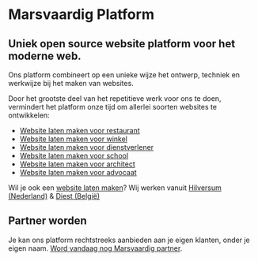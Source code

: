 # Marsvaardig Platform


## Uniek open source website platform voor het moderne web.

Ons platform combineert op een unieke wijze het ontwerp, techniek en werkwijze bij het maken van websites.

Door het grootste deel van het repetitieve werk voor ons te doen, vermindert het platform onze tijd om allerlei soorten websites te ontwikkelen:

- [Website laten maken voor restaurant](https://www.marsvaardig.eu/voor-wie/restaurant-website-laten-maken)
- [Website laten maken voor winkel](https://www.marsvaardig.eu/voor-wie/winkel-website-laten-maken)
- [Website laten maken voor dienstverlener](https://www.marsvaardig.eu/voor-wie/dienstverlener-website-laten-maken)
- [Website laten maken voor school](https://www.marsvaardig.eu/voor-wie/school-website-laten-maken)
- [Website laten maken voor architect](https://www.marsvaardig.eu/voor-wie/architect-website-laten-maken)
- [Website laten maken voor advocaat](https://www.marsvaardig.eu/voor-wie/advocaat-website-laten-maken)

Wil je ook een [website laten maken](https://www.marsvaardig.eu/website-laten-maken)? Wij werken vanuit [Hilversum (Nederland)](https://www.marsvaardig.eu/website-laten-maken-in-hilversum) & [Diest (België)](https://www.marsvaardig.eu/website-laten-maken-in-diest)

## Partner worden

Je kan ons platform rechtstreeks aanbieden aan je eigen klanten, onder je eigen naam. [Word vandaag nog Marsvaardig partner](https://www.marsvaardig.eu/breng-klanten-aan).
